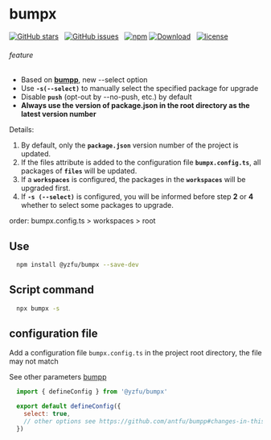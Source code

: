 # bumpx

[![GitHub stars](https://img.shields.io/github/stars/fafayzf/bumpx.svg?style=for-the-badge)](https://github.com/fafayzf/bumpx/stargazers)
&nbsp;
[![GitHub issues](https://img.shields.io/github/issues-raw/fafayzf/bumpx.svg?style=for-the-badge)](https://github.com/fafayzf/bumpx/issues)
&nbsp;
[![npm](https://img.shields.io/npm/v/@yzfu/bumpx?color=c7343a&label=npm&style=for-the-badge)](https://www.npmjs.com/package/@yzfu/bumpx)
[![Download](https://img.shields.io/npm/dt/%40yzfu%2Fbumpx?style=for-the-badge)](https://www.npmjs.com/package/@yzfu/bumpx?activeTab=readme)
&nbsp;
[![license](https://img.shields.io/github/license/mashape/apistatus.svg?style=for-the-badge)](/LICENSE)


###### feature
- Based on **[bumpp](https://github.com/antfu/bumpp)**, new --select option
- Use **`-s(--select)`** to manually select the specified package for upgrade
- Disable **`push`** (opt-out by --no-push, etc.) by default
- **Always use the version of package.json in the root directory as the latest version number**

Details:
  1. By default, only the **`package.json`** version number of the project is updated. 
  2. If the files attribute is added to the configuration file **`bumpx.config.ts`**, all packages of **`files`** will be updated.
  3. If a **`workspaces`** is configured, the packages in the **`workspaces`** will be upgraded first.
  4. If **`-s (--select)`** is configured, you will be informed before step **2** or **4** whether to select some packages to upgrade.

order:
  bumpx.config.ts > workspaces > root

## Use
```sh
  npm install @yzfu/bumpx --save-dev
```

## Script command
```sh
  npx bumpx -s
```

## configuration file

Add a configuration file `bumpx.config.ts` in the project root directory, the file may not match

See other parameters [bumpp](https://github.com/antfu/bumpp#changes-in-this-fork)

```js
  import { defineConfig } from '@yzfu/bumpx'

  export default defineConfig({
    select: true,
    // other options see https://github.com/antfu/bumpp#changes-in-this-fork
  })
```